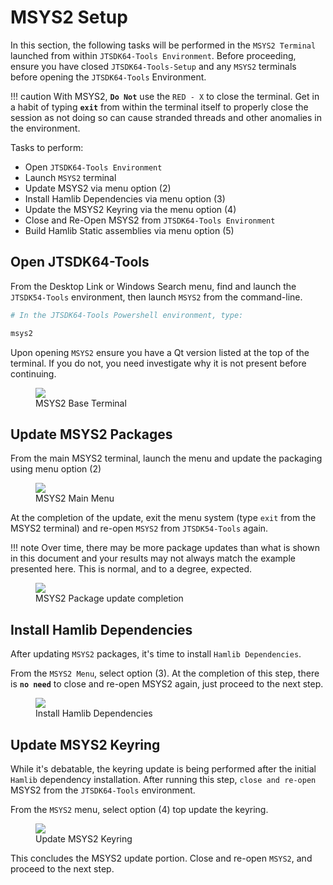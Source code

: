 # MSYS2 Setup

In this section, the following tasks will be performed in the `MSYS2 Terminal` launched from within `JTSDK64-Tools Environment`. Before proceeding, ensure you have closed `JTSDK64-Tools-Setup` and any `MSYS2` terminals before opening the `JTSDK64-Tools` Environment.

!!! caution
    With MSYS2, **`Do Not`** use the `RED - X` to close the terminal. Get in a habit of typing **`exit`** from within the terminal itself to properly close the session as not doing so can cause stranded threads and other anomalies in the environment.

Tasks to perform:

- Open `JTSDK64-Tools Environment`
- Launch `MSYS2` terminal
- Update MSYS2 via menu option (2)
- Install Hamlib Dependencies via menu option (3)
- Update the MSYS2 Keyring via the menu option (4)
- Close and Re-Open MSYS2 from `JTSDK64-Tools Environment`
- Build Hamlib Static assemblies via menu option (5)


## Open JTSDK64-Tools

From the Desktop Link or Windows Search menu, find and launch the `JTSDK54-Tools` environment, then launch `MSYS2` from the command-line.

```powershell
# In the JTSDK64-Tools Powershell environment, type:

msys2

```
Upon opening `MSYS2` ensure you have a Qt version listed at the top of the terminal. If you do not, you need investigate why it is not present before continuing.

<figure>
  <img src="../images/4-MSYS2-0.PNG" width=auto />
  <figcaption>MSYS2 Base Terminal</figcaption>
</figure>

## Update MSYS2 Packages

From the main MSYS2 terminal, launch the menu and update the packaging using menu option (2)

<figure>
  <img src="../images/4-MSYS2-1.PNG" width=auto />
  <figcaption>MSYS2 Main Menu</figcaption>
</figure>

At the completion of the update, exit the menu system (type `exit` from the MSYS2 terminal) and re-open `MSYS2` from `JTSDK54-Tools` again.

!!! note
    Over time, there may be more package updates than what is shown in this document and your results may not always match the example presented here. This is normal, and to a degree, expected.

<figure>
  <img src="../images/4-MSYS2-2.PNG" width=auto />
  <figcaption>MSYS2 Package update completion</figcaption>
</figure>


## Install Hamlib Dependencies

After updating `MSYS2` packages, it's time to install `Hamlib Dependencies`.

From the `MSYS2 Menu`, select option (3). At the completion of this step, there is **`no need`** to close and re-open MSYS2 again, just proceed to the next step.

<figure>
  <img src="../images/4-MSYS2-4.PNG" width=auto />
  <figcaption>Install Hamlib Dependencies</figcaption>
</figure>


## Update MSYS2 Keyring

While it's debatable, the keyring update is being performed after the initial `Hamlib` dependency installation. After running this step, `close and re-open` MSYS2 from the `JTSDK64-Tools` environment.

From the `MSYS2` menu, select option (4) top update the keyring.

<figure>
  <img src="../images/4-MSYS2-5.PNG" width=auto />
  <figcaption>Update MSYS2 Keyring</figcaption>
</figure>


This concludes the MSYS2 update portion. Close and re-open `MSYS2`, and proceed to the next step.